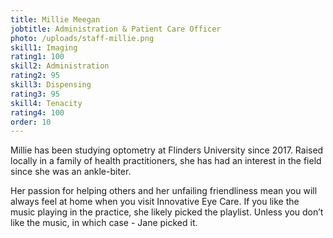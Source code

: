 ```yaml
---
title: Millie Meegan
jobtitle: Administration & Patient Care Officer
photo: /uploads/staff-millie.png
skill1: Imaging
rating1: 100
skill2: Administration
rating2: 95
skill3: Dispensing
rating3: 95
skill4: Tenacity
rating4: 100
order: 10
---
```


Millie has been studying optometry at Flinders University since 2017. Raised locally in a family of health practitioners, she has had an interest in the field since she was an ankle-biter.

Her passion for helping others and her unfailing friendliness mean you will always feel at home when you visit Innovative Eye Care. If you like the music playing in the practice, she likely picked the playlist. Unless you don’t like the music, in which case - Jane picked it.
